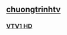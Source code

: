 ## [chuongtrinhtv](https://admin1509.github.io/chuongtrinhtv/)

### [VTV1 HD](https://admin1509.github.io/chuongtrinhtv/vtv1-hd/)
